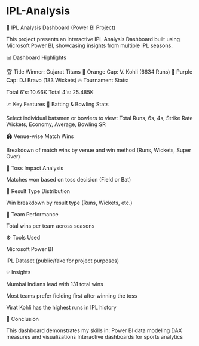 # IPL-Analysis

🏏 IPL Analysis Dashboard (Power BI Project)

This project presents an interactive IPL Analysis Dashboard built using Microsoft Power BI, showcasing insights from multiple IPL seasons.

📊 Dashboard Highlights

🏆 Title Winner: Gujarat Titans
🧡 Orange Cap: V. Kohli (6634 Runs)
💜 Purple Cap: DJ Bravo (183 Wickets)
🔥 Tournament Stats:

Total 6's: 10.66K
Total 4's: 25.485K

📈 Key Features
🏏 Batting & Bowling Stats

Select individual batsmen or bowlers to view:
Total Runs, 6s, 4s, Strike Rate
Wickets, Economy, Average, Bowling SR

🏟️ Venue-wise Match Wins

Breakdown of match wins by venue and win method (Runs, Wickets, Super Over)

🧠 Toss Impact Analysis

Matches won based on toss decision (Field or Bat)

🏅 Result Type Distribution

Win breakdown by result type (Runs, Wickets, etc.)

📌 Team Performance

Total wins per team across seasons

⚙️ Tools Used

Microsoft Power BI

IPL Dataset (public/fake for project purposes)

💡 Insights

Mumbai Indians lead with 131 total wins

Most teams prefer fielding first after winning the toss

Virat Kohli has the highest runs in IPL history

📌 Conclusion

This dashboard demonstrates my skills in:
Power BI data modeling
DAX measures and visualizations
Interactive dashboards for sports analytics
